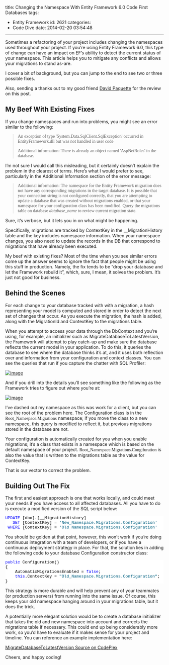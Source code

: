 title: Changing the Namespace With Entity Framework 6.0 Code First Databases
tags:
  - Entity Framework
id: 2621
categories:
  - Code Dive
date: 2014-02-20 03:54:48
---

Sometimes a refactoring of your project includes changing the namespaces used throughout your project. If you’re using Entity Framework 6.0, this type of change can have an impact on EF’s ability to detect the current status of your namespace. This article helps you to mitigate any conflicts and allows your migrations to stand as-are. 

I cover a bit of background, but you can jump to the end to see two or three possible fixes.

Also, sending a thanks out to my good friend [David Paquette](https://twitter.com/Dave_Paquette) for the review on this post.

## My Beef With Existing Fixes

If you change namespaces and run into problems, you might see an error similar to the following:
 > <font face="Lucida Console">An exception of type 'System.Data.SqlClient.SqlException' occurred in EntityFramework.dll but was not handled in user code</font>
> 
> <font face="Lucida Console">Additional information: There is already an object named 'AspNetRoles' in the database.</font> 

I’m not sure I would call this misleading, but it certainly doesn’t explain the problem in the clearest of terms. Here’s what I would prefer to see, particularly in the Additional Information section of the error message:
 > <font face="Lucida Console">Additional information: The namespace for the Entity Framework migration does not have any corresponding migrations in the target database. It is possible that your connection string is not configured correctly, that you are attempting to update a database that was created without migrations enabled, or that your namespace for your configuration class has been modified. Query the migrations table on database *database_name* to review current migration state.</font> 

Sure, it’s verbose, but it lets you in on what might be happening.

Specifically, migrations are tracked by ContextKey in the __MigrationHistory table and the key includes namespace information. When your namespace changes, you also need to update the records in the DB that correspond to migrations that have already been executed.

My beef with existing fixes? Most of the time when you see similar errors come up the answer seems to ignore the fact that people might be using this stuff in production. Namely, the fix tends to be “drop your database and let the Framework rebuild it”, which, sure, I mean, it solves the problem. It’s just not good for business.

## Behind the Scenes

For each change to your database tracked with with a migration, a hash representing your model is computed and stored in order to detect the next set of changes that occur. As you execute the migration, the hash is added, along with the MigrationId and ContextKey to the migrations table.

When you attempt to access your data through the DbContext and you’re using, for example, an initializer such as MigrateDatabaseToLatestVersion, the Framework will attempt to play catch-up and make sure the database reflects the current model in your application. To do this, it queries the database to see where the database thinks it’s at, and it uses both reflection over and information from your configuration and context classes. You can see the queries that run if you capture the chatter with SQL Profiler:

[![image](https://jcblogimages.blob.core.windows.net/img/2014/02/image_thumb2.png "image")](https://jcblogimages.blob.core.windows.net/img/2014/02/image18.png)

And if you drill into the details you’ll see something like the following as the Framework tries to figure out where you’re at:

[![image](https://jcblogimages.blob.core.windows.net/img/2014/02/image_thumb3.png "image")](https://jcblogimages.blob.core.windows.net/img/2014/02/image19.png)

I’ve dashed out my namespace as this was work for a client, but you can see the root of the problem here. The Configuration class is in the <font face="Lucida Console">Root_Namespace.Migrations</font> namespace; if you move the class to a new namespace, this query is modified to reflect it, but previous migrations stored in the database are not.

Your configuration is automatically created for you when you enable migrations; it’s a class that exists in a namespace which is based on the default namespace of your project. <font face="Lucida Console">Root_Namespace.Migrations.Congifuration</font> is also the value that is written to the migrations table as the value for ContextKey. 

That is our vector to correct the problem.

## Building Out The Fix

The first and easiest approach is one that works locally, and could meet your needs if you have access to all affected databases. All you have to do is execute a modified version of the SQL script below:
<pre class="csharpcode"><span class="kwrd">UPDATE</span> [dbo].[__MigrationHistory] 
   <span class="kwrd">SET</span> [ContextKey] = <span class="str">'New_Namespace.Migrations.Configuration'</span>
 <span class="kwrd">WHERE</span> [ContextKey] = <span class="str">'Old_Namespace.Migrations.Configuration'</span></pre>
<style type="text/css">.csharpcode, .csharpcode pre
{
	font-size: small;
	color: black;
	font-family: consolas, "Courier New", courier, monospace;
	background-color: #ffffff;
	/*white-space: pre;*/
}
.csharpcode pre { margin: 0em; }
.csharpcode .rem { color: #008000; }
.csharpcode .kwrd { color: #0000ff; }
.csharpcode .str { color: #006080; }
.csharpcode .op { color: #0000c0; }
.csharpcode .preproc { color: #cc6633; }
.csharpcode .asp { background-color: #ffff00; }
.csharpcode .html { color: #800000; }
.csharpcode .attr { color: #ff0000; }
.csharpcode .alt 
{
	background-color: #f4f4f4;
	width: 100%;
	margin: 0em;
}
.csharpcode .lnum { color: #606060; }
</style>

You should be golden at that point, however, this won’t work if you’re doing continuous integration with a team of developers, or if you have a continuous deployment strategy in place. For that, the solution lies in adding the following code to your database Configuration constructor class:
<pre class="csharpcode"><span class="kwrd">public</span> Configuration()
{
    AutomaticMigrationsEnabled = <span class="kwrd">false</span>;
    <span class="kwrd">this</span>.ContextKey = <span class="str">"Old_Namespace.Migrations.Configuration"</span>;
}</pre>
<style type="text/css">.csharpcode, .csharpcode pre
{
	font-size: small;
	color: black;
	font-family: consolas, "Courier New", courier, monospace;
	background-color: #ffffff;
	/*white-space: pre;*/
}
.csharpcode pre { margin: 0em; }
.csharpcode .rem { color: #008000; }
.csharpcode .kwrd { color: #0000ff; }
.csharpcode .str { color: #006080; }
.csharpcode .op { color: #0000c0; }
.csharpcode .preproc { color: #cc6633; }
.csharpcode .asp { background-color: #ffff00; }
.csharpcode .html { color: #800000; }
.csharpcode .attr { color: #ff0000; }
.csharpcode .alt 
{
	background-color: #f4f4f4;
	width: 100%;
	margin: 0em;
}
.csharpcode .lnum { color: #606060; }
</style>

This strategy is more durable and will help prevent any of your teammates (or production servers) from running into the same issue. Of course, this keeps your old namespace hanging around in your migrations table, but it does the trick.

A potentially more elegant solution would be to create a database initializer that takes the old and new namespace into account and corrects the migrations table if necessary. This could end up being considerably more work, so you’d have to evaluate if it makes sense for your project and timeline. You can reference an example implementation here: 

[MigrateDatabaseToLatestVersion Source on CodePlex](https://entityframework.codeplex.com/SourceControl/latest#src/EntityFramework/MigrateDatabaseToLatestVersion`.cs "https://entityframework.codeplex.com/SourceControl/latest#src/EntityFramework/MigrateDatabaseToLatestVersion`.cs")

Cheers, and happy coding!